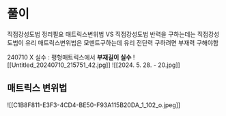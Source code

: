 # 풀이
직접강성도법 정리필요
매트릭스변위법 VS 직접강성도법
반력을 구하는데는 직접강성도법이 유리
매트릭스변위법은 모멘트구하는데 유리 전단력 구하려면 부재력 구해야함


240710 X 실수 : 평형매트릭스에서 **부재길이 실수**
![[Untitled_20240710_215751_42.jpg]]
![[2024. 5. 28. - 20.jpg]]


## 매트릭스 변위법
![[C1B8F811-E3F3-4CD4-BE50-F93A115B20DA_1_102_o.jpeg]]